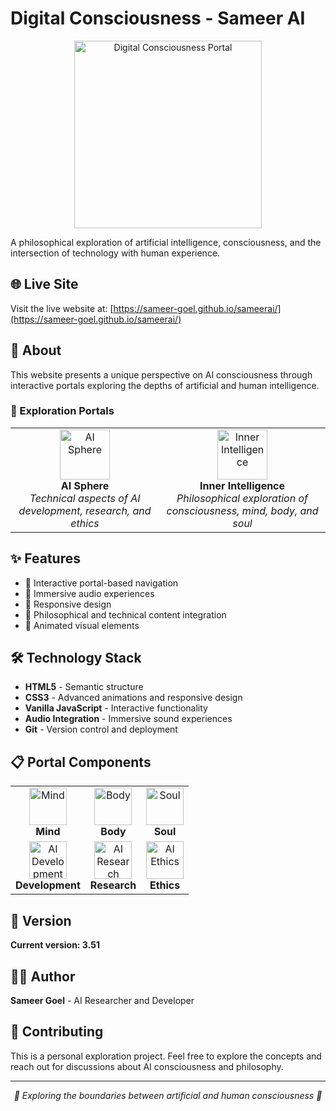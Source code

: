 # Digital Consciousness - Sameer AI

<div align="center">
  <img src="assets/icons/main-portal-entry.gif" alt="Digital Consciousness Portal" width="300"/>
</div>

A philosophical exploration of artificial intelligence, consciousness, and the intersection of technology with human experience.

## 🌐 Live Site

Visit the live website at: [https://sameer-goel.github.io/sameerai/](https://sameer-goel.github.io/sameerai/)

## 🧠 About

This website presents a unique perspective on AI consciousness through interactive portals exploring the depths of artificial and human intelligence.

### 🌟 Exploration Portals

<div align="center">
  <table>
    <tr>
      <td align="center">
        <img src="assets/icons/ai-sphere-main.gif" alt="AI Sphere" width="80"/><br/>
        <strong>AI Sphere</strong><br/>
        <em>Technical aspects of AI development, research, and ethics</em>
      </td>
      <td align="center">
        <img src="assets/icons/inner-intelligence-main.gif" alt="Inner Intelligence" width="80"/><br/>
        <strong>Inner Intelligence</strong><br/>
        <em>Philosophical exploration of consciousness, mind, body, and soul</em>
      </td>
    </tr>
  </table>
</div>

## ✨ Features

- 🎯 Interactive portal-based navigation
- 🎵 Immersive audio experiences
- 📱 Responsive design
- 🤔 Philosophical and technical content integration
- 🎨 Animated visual elements

## 🛠️ Technology Stack

- **HTML5** - Semantic structure
- **CSS3** - Advanced animations and responsive design
- **Vanilla JavaScript** - Interactive functionality
- **Audio Integration** - Immersive sound experiences
- **Git** - Version control and deployment

## 📋 Portal Components

<div align="center">
  <table>
    <tr>
      <td align="center">
        <img src="assets/icons/inner-mind.gif" alt="Mind" width="60"/><br/>
        <strong>Mind</strong>
      </td>
      <td align="center">
        <img src="assets/icons/inner-body.gif" alt="Body" width="60"/><br/>
        <strong>Body</strong>
      </td>
      <td align="center">
        <img src="assets/icons/inner-soul.gif" alt="Soul" width="60"/><br/>
        <strong>Soul</strong>
      </td>
    </tr>
    <tr>
      <td align="center">
        <img src="assets/icons/ai-development.gif" alt="AI Development" width="60"/><br/>
        <strong>Development</strong>
      </td>
      <td align="center">
        <img src="assets/icons/ai-research.gif" alt="AI Research" width="60"/><br/>
        <strong>Research</strong>
      </td>
      <td align="center">
        <img src="assets/icons/ai-ethics.gif" alt="AI Ethics" width="60"/><br/>
        <strong>Ethics</strong>
      </td>
    </tr>
  </table>
</div>

## 🚀 Version

**Current version: 3.51**

## 👨‍💻 Author

**Sameer Goel** - AI Researcher and Developer

## 🤝 Contributing

This is a personal exploration project. Feel free to explore the concepts and reach out for discussions about AI consciousness and philosophy.

---

<div align="center">
  <em>🌌 Exploring the boundaries between artificial and human consciousness 🌌</em>
</div>
